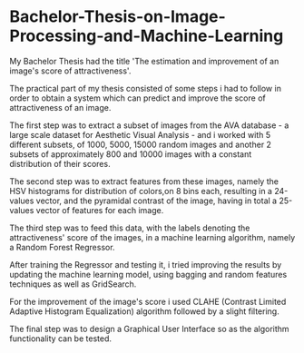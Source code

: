 # Bachelor-Thesis-on-Image-Processing-and-Machine-Learning
My Bachelor Thesis had the title 'The estimation and improvement of an image's score of attractiveness'.

The practical part of my thesis consisted of some steps i had to follow in order to obtain a system which can predict and improve the score of attractiveness of an image.

The first step was to extract a subset of images from the AVA database - a large scale dataset for Aesthetic Visual Analysis - and i worked with 5 different subsets, of 1000, 5000, 15000 random images and another 2 subsets of approximately 800 and 10000 images with a constant distribution of their scores. 

The second step was to extract features from these images, namely the HSV histograms for distribution of colors,on 8 bins each, resulting in a 24-values vector, and the pyramidal contrast of the image, having in total a 25-values vector of features for each image.

The third step was to feed this data, with the labels denoting the attractiveness' score of the images, in a machine learning algorithm, namely a Random Forest Regressor.

After training the Regressor and testing it, i tried improving the results by updating the machine learning model, using bagging and random features techniques as well as GridSearch. 

For the improvement of the image's score i used CLAHE (Contrast Limited Adaptive Histogram Equalization) algorithm followed by a slight filtering.

The final step was to design a Graphical User Interface so as the algorithm functionality can be tested.
